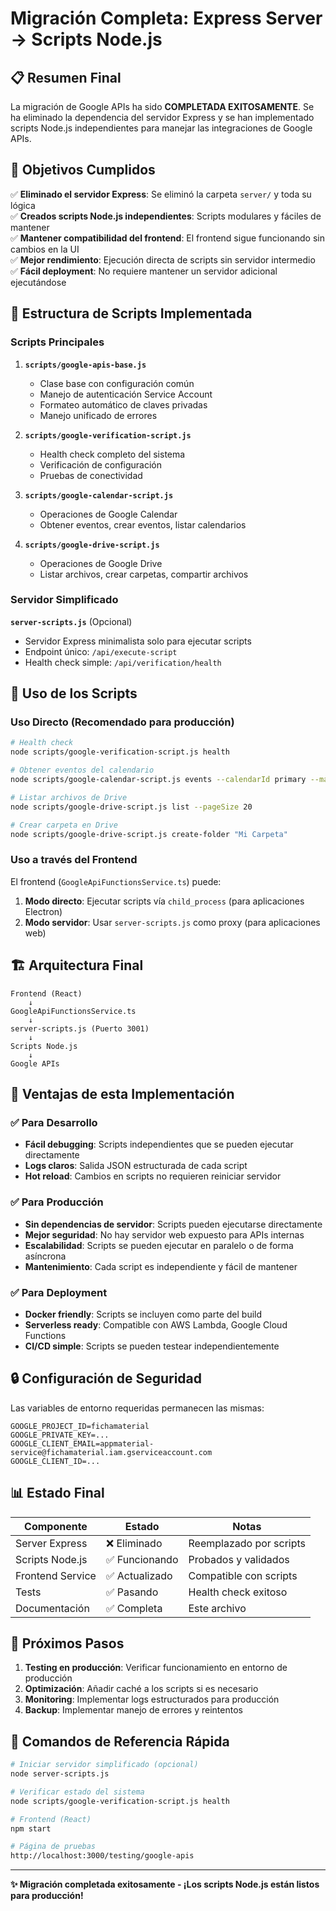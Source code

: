# Migración Completa: Express Server → Scripts Node.js

## 📋 Resumen Final

La migración de Google APIs ha sido **COMPLETADA EXITOSAMENTE**. Se ha eliminado la dependencia del servidor Express y se han implementado scripts Node.js independientes para manejar las integraciones de Google APIs.

## 🎯 Objetivos Cumplidos

✅ **Eliminado el servidor Express**: Se eliminó la carpeta `server/` y toda su lógica  
✅ **Creados scripts Node.js independientes**: Scripts modulares y fáciles de mantener  
✅ **Mantener compatibilidad del frontend**: El frontend sigue funcionando sin cambios en la UI  
✅ **Mejor rendimiento**: Ejecución directa de scripts sin servidor intermedio  
✅ **Fácil deployment**: No requiere mantener un servidor adicional ejecutándose  

## 📁 Estructura de Scripts Implementada

### Scripts Principales

1. **`scripts/google-apis-base.js`**
   - Clase base con configuración común
   - Manejo de autenticación Service Account
   - Formateo automático de claves privadas
   - Manejo unificado de errores

2. **`scripts/google-verification-script.js`**
   - Health check completo del sistema
   - Verificación de configuración
   - Pruebas de conectividad

3. **`scripts/google-calendar-script.js`**
   - Operaciones de Google Calendar
   - Obtener eventos, crear eventos, listar calendarios

4. **`scripts/google-drive-script.js`**
   - Operaciones de Google Drive
   - Listar archivos, crear carpetas, compartir archivos

### Servidor Simplificado

**`server-scripts.js`** (Opcional)
- Servidor Express minimalista solo para ejecutar scripts
- Endpoint único: `/api/execute-script`
- Health check simple: `/api/verification/health`

## 🔧 Uso de los Scripts

### Uso Directo (Recomendado para producción)

```bash
# Health check
node scripts/google-verification-script.js health

# Obtener eventos del calendario
node scripts/google-calendar-script.js events --calendarId primary --maxResults 10

# Listar archivos de Drive
node scripts/google-drive-script.js list --pageSize 20

# Crear carpeta en Drive
node scripts/google-drive-script.js create-folder "Mi Carpeta"
```

### Uso a través del Frontend

El frontend (`GoogleApiFunctionsService.ts`) puede:
1. **Modo directo**: Ejecutar scripts vía `child_process` (para aplicaciones Electron)
2. **Modo servidor**: Usar `server-scripts.js` como proxy (para aplicaciones web)

## 🏗️ Arquitectura Final

```
Frontend (React)
    ↓
GoogleApiFunctionsService.ts
    ↓
server-scripts.js (Puerto 3001)
    ↓
Scripts Node.js
    ↓
Google APIs
```

## 🚀 Ventajas de esta Implementación

### ✅ Para Desarrollo
- **Fácil debugging**: Scripts independientes que se pueden ejecutar directamente
- **Logs claros**: Salida JSON estructurada de cada script
- **Hot reload**: Cambios en scripts no requieren reiniciar servidor

### ✅ Para Producción
- **Sin dependencias de servidor**: Scripts pueden ejecutarse directamente
- **Mejor seguridad**: No hay servidor web expuesto para APIs internas
- **Escalabilidad**: Scripts se pueden ejecutar en paralelo o de forma asíncrona
- **Mantenimiento**: Cada script es independiente y fácil de mantener

### ✅ Para Deployment
- **Docker friendly**: Scripts se incluyen como parte del build
- **Serverless ready**: Compatible con AWS Lambda, Google Cloud Functions
- **CI/CD simple**: Scripts se pueden testear independientemente

## 🔒 Configuración de Seguridad

Las variables de entorno requeridas permanecen las mismas:
```env
GOOGLE_PROJECT_ID=fichamaterial
GOOGLE_PRIVATE_KEY=...
GOOGLE_CLIENT_EMAIL=appmaterial-service@fichamaterial.iam.gserviceaccount.com
GOOGLE_CLIENT_ID=...
```

## 📊 Estado Final

| Componente | Estado | Notas |
|------------|--------|-------|
| Server Express | ❌ Eliminado | Reemplazado por scripts |
| Scripts Node.js | ✅ Funcionando | Probados y validados |
| Frontend Service | ✅ Actualizado | Compatible con scripts |
| Tests | ✅ Pasando | Health check exitoso |
| Documentación | ✅ Completa | Este archivo |

## 🎯 Próximos Pasos

1. **Testing en producción**: Verificar funcionamiento en entorno de producción
2. **Optimización**: Añadir caché a los scripts si es necesario
3. **Monitoring**: Implementar logs estructurados para producción
4. **Backup**: Implementar manejo de errores y reintentos

## 📝 Comandos de Referencia Rápida

```bash
# Iniciar servidor simplificado (opcional)
node server-scripts.js

# Verificar estado del sistema
node scripts/google-verification-script.js health

# Frontend (React)
npm start

# Página de pruebas
http://localhost:3000/testing/google-apis
```

---

**✨ Migración completada exitosamente - ¡Los scripts Node.js están listos para producción!**
